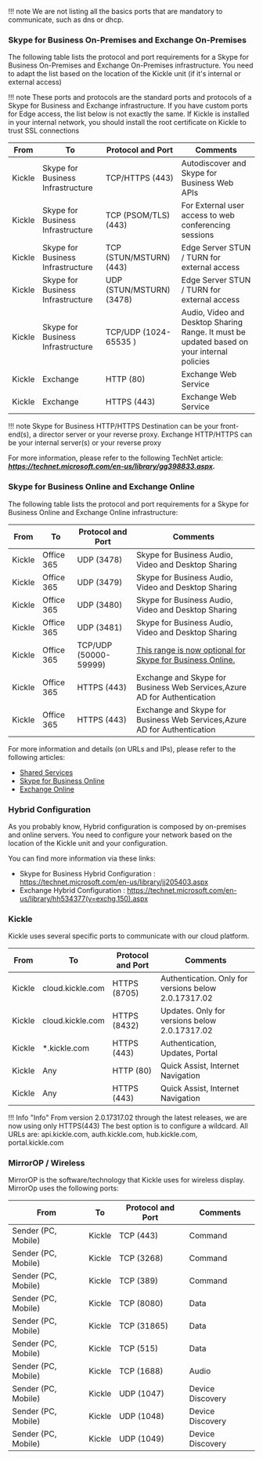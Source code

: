 <!--
    Page : Administration/Network
    Author : Alexis CONIA
    Latest Update : 07/07/2017
    Confidential : No
	Partner : No
	Public : Yes
    Version : 1.1
-->

!!! note
    We are not listing all the basics ports that are mandatory to communicate, such as dns or dhcp.

### Skype for Business On-Premises and Exchange On-Premises

The following table lists the protocol and port requirements for a Skype for Business On-Premises and Exchange On-Premises infrastructure.
You need to adapt the list based on the location of the Kickle unit (if it's internal or external access)

!!! note
    These ports and protocols are the standard ports and protocols of a Skype for Business and Exchange infrastructure. If you have custom ports for Edge access, the list below is not exactly the same.
    If Kickle is installed in your internal network, you should install the root certificate on Kickle to trust SSL connections

|From   |To   | Protocol and Port   |Comments   |
|---|---|---|---|
| Kickle  | Skype for Business Infrastructure  | TCP/HTTPS (443)  | Autodiscover and Skype for Business Web APIs  |
| Kickle  | Skype for Business Infrastructure  | TCP (PSOM/TLS) (443)  | For External user access to web conferencing sessions |
| Kickle  | Skype for Business Infrastructure  | TCP (STUN/MSTURN) (443)  | Edge Server STUN / TURN for external access  |
| Kickle  | Skype for Business Infrastructure  | UDP (STUN/MSTURN) (3478)  | Edge Server STUN / TURN for external access  |
| Kickle  | Skype for Business Infrastructure  | TCP/UDP (1024-65535 )  | Audio, Video and Desktop Sharing Range. It must be updated based on your internal policies|
| Kickle  | Exchange  | HTTP (80)  | Exchange Web Service      |
| Kickle  | Exchange  | HTTPS (443)  | Exchange Web Service    |


!!! note
    Skype for Business HTTP/HTTPS Destination can be your front-end(s), a director server or your reverse proxy.
    Exchange HTTP/HTTPS can be your internal server(s) or your reverse proxy

For more information, please refer to the following TechNet article: ***<https://technet.microsoft.com/en-us/library/gg398833.aspx>.***

### Skype for Business Online and Exchange Online

The following table lists the protocol and port requirements for a Skype for Business Online and Exchange Online infrastructure:

|From   |To   | Protocol and Port   |Comments   |
|---|---|---|---|
| Kickle  | Office 365  | UDP (3478)  | Skype for Business Audio, Video and Desktop Sharing  |
| Kickle  | Office 365  | UDP (3479)  | Skype for Business Audio, Video and Desktop Sharing  |
| Kickle  | Office 365  | UDP (3480)  | Skype for Business Audio, Video and Desktop Sharing  |
| Kickle  | Office 365  | UDP (3481)  | Skype for Business Audio, Video and Desktop Sharing  |
| Kickle  | Office 365  | TCP/UDP (50000-59999)  | [This range is now optional for Skype for Business Online.](https://techcommunity.microsoft.com/t5/Skype-for-Business-Blog/Simplified-port-requirements-for-Skype-for-Business-Online/ba-p/77094)  |
| Kickle  | Office 365  | HTTPS (443)  | Exchange and Skype for Business Web Services,Azure AD for Authentication    |
| Kickle  | Office 365  | HTTPS (443)  | Exchange and Skype for Business Web Services,Azure AD for Authentication    |

For more information and details (on URLs and IPs), please refer to the following articles: 

*   <a href="https://support.office.com/en-us/article/Office-365-URLs-and-IP-address-ranges-8548a211-3fe7-47cb-abb1-355ea5aa88a2?ui=en-US&rs=en-US&ad=US&fromAR=1#bkmk_portal-identity" target="_blank">Shared Services</a>
*   <a href="https://support.office.com/en-us/article/Office-365-URLs-and-IP-address-ranges-8548a211-3fe7-47cb-abb1-355ea5aa88a2?ui=en-US&rs=en-US&ad=US&fromAR=1#bkmk_lyo" target="_blank">Skype for Business Online</a>
*   <a href="https://support.office.com/en-us/article/Office-365-URLs-and-IP-address-ranges-8548a211-3fe7-47cb-abb1-355ea5aa88a2?ui=en-US&rs=en-US&ad=US&fromAR=1#bkmk_exo" target="_blank">Exchange Online</a>

### Hybrid Configuration

As you probably know, Hybrid configuration is composed by on-premises and online servers. You need to configure your network based on the location of the Kickle unit and your configuration.

You can find more information via these links:

* Skype for Business Hybrid Configuration : https://technet.microsoft.com/en-us/library/jj205403.aspx
* Exchange Hybrid Configuration : https://technet.microsoft.com/en-us/library/hh534377(v=exchg.150).aspx

### Kickle

Kickle uses several specific ports to communicate with our cloud platform.

|From   |To   | Protocol and Port   |Comments   |
|---|---|---|---|
| Kickle   | cloud.kickle.com   | HTTPS (8705)  | Authentication. Only for versions below 2.0.17317.02  |
| Kickle  | cloud.kickle.com  | HTTPS (8432)  | Updates. Only for versions below 2.0.17317.02  |
| Kickle   | *.kickle.com   | HTTPS (443)  | Authentication, Updates, Portal   |
| Kickle  | Any  | HTTP (80)  | Quick Assist, Internet Navigation  |
| Kickle  | Any  | HTTPS (443)  | Quick Assist, Internet Navigation  |

!!! Info "Info"
    From version 2.0.17317.02 through the latest releases, we are now using only HTTPS(443)
    The best option is to configure a wildcard. All URLs are: api.kickle.com, auth.kickle.com, hub.kickle.com, portal.kickle.com

### MirrorOP / Wireless

MirrorOP is the software/technology that Kickle uses for wireless display. MirrorOp uses the following ports:

|From   |To   | Protocol and Port   |Comments   |
|---|---|---|---|
| Sender (PC, Mobile)   | Kickle  | TCP (443)  | Command   |
| Sender (PC, Mobile)   | Kickle  | TCP (3268)  | Command  |
| Sender (PC, Mobile)   | Kickle  | TCP (389)  | Command  |
| Sender (PC, Mobile)   | Kickle  | TCP (8080)  | Data  |
| Sender (PC, Mobile)   | Kickle  | TCP (31865)  | Data  |
| Sender (PC, Mobile)   | Kickle  | TCP (515)  | Data  |
| Sender (PC, Mobile)   | Kickle  | TCP (1688)  | Audio  |
| Sender (PC, Mobile)   | Kickle  | UDP (1047)  | Device Discovery  |
| Sender (PC, Mobile)   | Kickle  | UDP (1048)  | Device Discovery  |
| Sender (PC, Mobile)   | Kickle  | UDP (1049)  | Device Discovery  |
